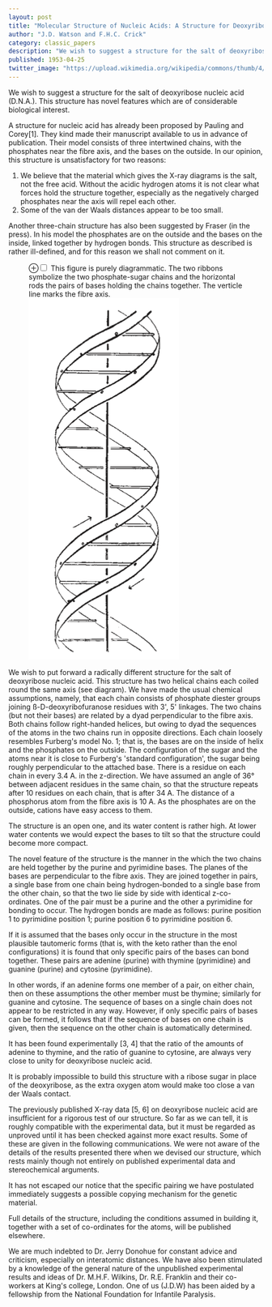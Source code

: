 ```yaml
---
layout: post
title: "Molecular Structure of Nucleic Acids: A Structure for Deoxyribose Nucleic Acid"
author: "J.D. Watson and F.H.C. Crick"
category: classic_papers
description: "We wish to suggest a structure for the salt of deoxyribose nucleic acid (D.N.A). This structure has novel features which are of considerable biological interest. A structure for nucleic acid has already been proposed by Pauling and Corey[1]. They kind made their manuscript available to us in advance of publication. Their model consists of three intertwined chains, with the phosphates near the fibre axis, and the bases on the outside. In our opinion, this structure is unsatisfactory for two reasons:"
published: 1953-04-25
twitter_image: "https://upload.wikimedia.org/wikipedia/commons/thumb/4/4c/DNA_Structure%2BKey%2BLabelled.pn_NoBB.png/340px-DNA_Structure%2BKey%2BLabelled.pn_NoBB.png"
---
```


We wish to suggest a structure for the salt of deoxyribose nucleic acid (D.N.A.). This structure has novel features which are of considerable biological interest.

A structure for nucleic acid has already been proposed by Pauling and Corey[1]. They kind made their manuscript available to us in advance of publication. Their model consists of three intertwined chains, with the phosphates near the fibre axis, and the bases on the outside. In our opinion, this structure is unsatisfactory for two reasons:

1. We believe that the material which gives the X-ray diagrams is the salt, not the free acid. Without the acidic hydrogen atoms it is not clear what forces hold the structure together, especially as the negatively charged phosphates near the axis will repel each other.
2. Some of the van der Waals distances appear to be too small.

Another three-chain structure has also been suggested by Fraser (in the press). In his model the phosphates are on the outside and the bases on the inside, linked together by hydrogen bonds. This structure as described is rather ill-defined, and for this reason we shall not comment on it.

<figure>
<label for="mn-fig-1" class="margin-toggle">⊕</label><input type="checkbox" id="mn-fig-1" class="margin-toggle">
<span class="marginnote">This figure is purely diagrammatic. The two ribbons symbolize the two phosphate-sugar chains and the horizontal rods the pairs of bases holding the chains together. The verticle line marks the fibre axis.</span>
<img src="/assets/images/classic_papers/dna/fig1.png" alt="structure of DNA">
</figure>

<span class="mark">We wish to put forward a radically different structure for the salt of deoxyribose nucleic acid. This structure has two helical chains each coiled round the same axis (see diagram).</span> We have made the usual chemical assumptions, namely, that each chain consists of phosphate diester groups joining ß-D-deoxyribofuranose residues with 3', 5' linkages. The two chains (but not their bases) are related by a dyad perpendicular to the fibre axis. Both chains follow right-handed helices, but owing to dyad the sequences of the atoms in the two chains run in opposite directions. Each chain loosely resembles Furberg's model No. 1; that is, the bases are on the inside of helix and the phosphates on the outside. The configuration of the sugar and the atoms near it is close to Furberg's 'standard configuration', the sugar being roughly perpendicular to the attached base. There is a residue on each chain in every 3.4 A. in the z-direction. We have assumed an angle of 36° between adjacent residues in the same chain, so that the structure repeats after 10 residues on each chain, that is after 34 A. The distance of a phosphorus atom from the fibre axis is 10 A. As the phosphates are on the outside, cations have easy access to them.

The structure is an open one, and its water content is rather high. At lower water contents we would expect the bases to tilt so that the structure could become more compact.

The novel feature of the structure is the manner in the which the two chains are held together by the purine and pyrimidine bases. The planes of the bases are perpendicular to the fibre axis. They are joined together in pairs, a single base from one chain being hydrogen-bonded to a single base from the other chain, so that the two lie side by side with identical z-co-ordinates. One of the pair must be a purine and the other a pyrimidine for bonding to occur. The hydrogen bonds are made as follows: purine position 1 to pyrimidine position 1; purine position 6 to pyrimidine position 6.

If it is assumed that the bases only occur in the structure in the most plausible tautomeric forms (that is, with the keto rather than the enol configurations) it is found that only specific pairs of the bases can bond together. These pairs are adenine (purine) with thymine (pyrimidine) and guanine (purine) and cytosine (pyrimidine).

In other words, if an adenine forms one member of a pair, on either chain, then on these assumptions the other member must be thymine; similarly for guanine and cytosine. The sequence of bases on a single chain does not appear to be restricted in any way. However, if only specific pairs of bases can be formed, it follows that if the sequence of bases on one chain is given, then the sequence on the other chain is automatically determined.

It has been found experimentally [3, 4] that the ratio of the amounts of adenine to thymine, and the ratio of guanine to cytosine, are always very close to unity for deoxyribose nucleic acid.

It is probably impossible to build this structure with a ribose sugar in place of the deoxyribose, as the extra oxygen atom would make too close a van der Waals contact.

The previously published X-ray data [5, 6] on deoxyribose nucleic acid are insufficient for a rigorous test of our structure. So far as we can tell, it is roughly compatible with the experimental data, but it must be regarded as unproved until it has been checked against more exact results. Some of these are given in the following communications. We were not aware of the details of the results presented there when we devised our structure, which rests mainly though not entirely on published experimental data and stereochemical arguments.

It has not escaped our notice that the specific pairing we have postulated immediately suggests a possible copying mechanism for the genetic material.

Full details of the structure, including the conditions assumed in building it, together with a set of co-ordinates for the atoms, will be published elsewhere.

We are much indebted to Dr. Jerry Donohue for constant advice and criticism, especially on interatomic distances. We have also been stimulated by a knowledge of the general nature of the unpublished experimental results and ideas of Dr. M.H.F. Wilkins, Dr. R.E. Franklin and their co-workers at King's college, London. One of us (J.D.W) has been aided by a fellowship from the National Foundation for Infantile Paralysis.